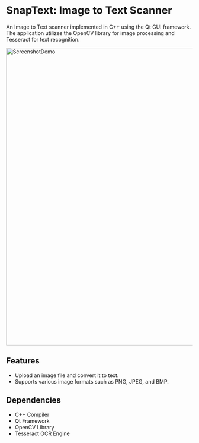 # SnapText: Image to Text Scanner
An Image to Text scanner implemented in C++ using the Qt GUI framework. 
The application utilizes the OpenCV library for image processing and Tesseract for text recognition.

<img width="802" alt="ScreenshotDemo" src="https://github.com/edwinlam0719/SnapText/assets/54792120/c2fa3fb9-ef7d-44b4-9020-56d5161fd50e">


## Features
- Upload an image file and convert it to text.
- Supports various image formats such as PNG, JPEG, and BMP.

## Dependencies
- C++ Compiler
- Qt Framework
- OpenCV Library
- Tesseract OCR Engine




